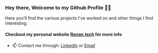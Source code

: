 ### Hey there, Welcome to my Github Profile 👋🏾
 Here you'll find the various projects I've worked on and other things I find interesting.
#### Checkout my personal website <a target="_blank" href="https://ronan.tech">Ronan.tech</a> for more info

<!--
**RonanAlmeida/RonanAlmeida** is a ✨ _special_ ✨ repository because its `README.md` (this file) appears on your GitHub profile.
- 🔭 I’m currently working on ...
- 🌱 I’m currently learning ...
- 👯 I’m looking to collaborate on ...
- 🤔 I’m looking for help with ...
- 💬 Ask me about ...
- 😄 Pronouns: ...
- ⚡ Fun fact: ...

-->


- 📫 Contact me through: <a target="_blank" href="https://www.linkedin.com/in/ronanalmeida/">LinkedIn</a> or <a target="_blank" href="mailto:ronan.almeida@queensu.ca">Email</a> 

